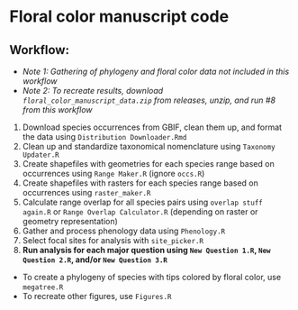 # Floral color manuscript code

## Workflow:

- *Note 1: Gathering of phylogeny and floral color data not included in this workflow*
- *Note 2: To recreate results, download `floral_color_manuscript_data.zip` from releases, unzip, and run #8 from this workflow*

1. Download species occurrences from GBIF, clean them up, and format the data using `Distribution Downloader.Rmd`
2. Clean up and standardize taxonomical nomenclature using `Taxonomy Updater.R`
3. Create shapefiles with geometries for each species range based on occurrences using `Range Maker.R` (ignore `occs.R`)
4. Create shapefiles with rasters for each species range based on occurrences using `raster_maker.R`
5. Calculate range overlap for all species pairs using `overlap stuff again.R` or `Range Overlap Calculator.R` (depending on raster or geometry representation)
6. Gather and process phenology data using `Phenology.R`
7. Select focal sites for analysis with `site_picker.R`
8. **Run analysis for each major question using `New Question 1.R`, `New Question 2.R`, and/or `New Question 3.R`**

- To create a phylogeny of species with tips colored by floral color, use `megatree.R`
- To recreate other figures, use `Figures.R`
